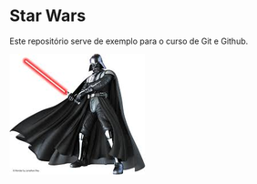 # Star Wars

Este repositório serve de exemplo para o curso de Git e Github.

![Legenda](./download.jpeg)

